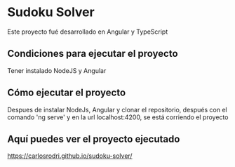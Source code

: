 # Sudoku Solver

Este proyecto fué desarrollado en Angular y TypeScript

## Condiciones para ejecutar el proyecto

Tener instalado NodeJS y Angular

## Cómo ejecutar el proyecto

Despues de instalar NodeJs, Angular y clonar el repositorio, después con el comando 'ng serve' y en la url localhost:4200, se está corriendo el proyecto

## Aquí puedes ver el proyecto ejecutado

https://carlosrodri.github.io/sudoku-solver/
